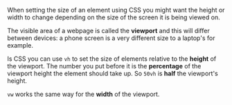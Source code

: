 When setting the size of an element using CSS you might want the height or width to change depending on the size of the screen it is being viewed on.

The visible area of a webpage is called the **viewport** and this will differ between devices: a phone screen is a very different size to a laptop's for example.

Is CSS you can use `vh` to set the size of elements relative to the **height** of the viewport. The number you put before it is the **percentage** of the viewport height the element should take up. So `50vh` is **half** the viewport's height.

`vw` works the same way for the **width** of the viewport.
